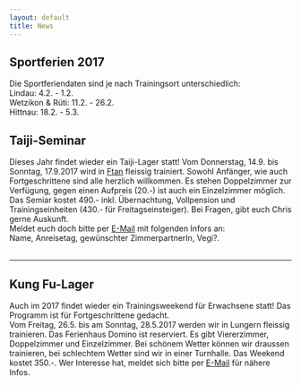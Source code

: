 ```yaml
---
layout: default
title: News
---
```

## Sportferien 2017

Die Sportferiendaten sind je nach Trainingsort unterschiedlich:<br>
Lindau: 4.2. - 1.2.<br>
Wetzikon & Rüti: 11.2. - 26.2.<br>
Hittnau: 18.2. - 5.3.<br>

## Taiji-Seminar

Dieses Jahr findet wieder ein Taiji-Lager statt! Vom Donnerstag, 14.9. bis Sonntag, 17.9.2017 wird in [Ftan](http://www.bellavista-ftan.ch/de/index) fleissig trainiert. Sowohl Anfänger, wie auch Fortgeschrittene sind alle herzlich willkommen. Es stehen Doppelzimmer zur Verfügung, gegen einen Aufpreis (20.-) ist auch ein Einzelzimmer möglich. Das Semiar kostet 490.- inkl. Übernachtung, Vollpension und Trainingseinheiten (430.- für Freitagseinsteiger). Bei Fragen, gibt euch Chris gerne Auskunft. <br>
Meldet euch doch bitte per <a href="mailto:kelmel5@yahoo.de">E-Mail</a> mit folgenden Infors an:<br>
Name, Anreisetag, gewünschter ZimmerpartnerIn, Vegi?.<br>
<br>

- - -

## Kung Fu-Lager

Auch im 2017 findet wieder ein Trainingsweekend für Erwachsene statt! Das Programm ist für Fortgeschrittene gedacht.<br>
Vom Freitag, 26.5. bis am Sonntag, 28.5.2017 werden wir in Lungern fleissig trainieren. Das Ferienhaus Domino ist reserviert. Es gibt Viererzimmer, Doppelzimmer und Einzelzimmer. Bei schönem Wetter können wir draussen trainieren, bei schlechtem Wetter sind wir in einer Turnhalle. Das Weekend kostet 350.-. Wer Interesse hat, meldet sich bitte per <a href="mailto:kelmel5@yahoo.de">E-Mail</a> für nähere Infos.<br>
<br>